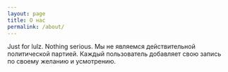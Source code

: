 ```yaml
---
layout: page
title: О нас
permalink: /about/
---
```


Just for lulz. Nothing serious.
Мы не являемся действительной политической партией. Каждый пользователь добавляет свою запись по своему желанию и усмотрению.

